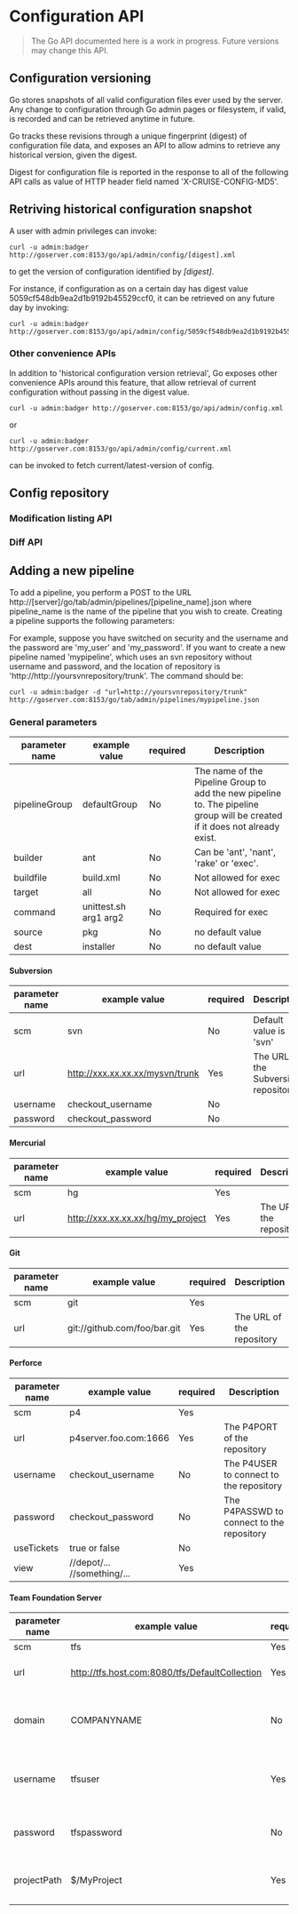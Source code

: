 # Configuration API

> The Go API documented here is a work in progress. Future versions may change this API.

## Configuration versioning

Go stores snapshots of all valid configuration files ever used by the server. Any change to configuration through Go admin pages or filesystem, if valid, is recorded and can be retrieved anytime in future.

Go tracks these revisions through a unique fingerprint (digest) of configuration file data, and exposes an API to allow admins to retrieve any historical version, given the digest.

Digest for configuration file is reported in the response to all of the following API calls as value of HTTP header field named 'X-CRUISE-CONFIG-MD5'.

## Retriving historical configuration snapshot

A user with admin privileges can invoke:

```
curl -u admin:badger http://goserver.com:8153/go/api/admin/config/[digest].xml
```

to get the version of configuration identified by *[digest]*.

For instance, if configuration as on a certain day has digest value 5059cf548db9ea2d1b9192b45529ccf0, it can be retrieved on any future day by invoking:

```
curl -u admin:badger http://goserver.com:8153/go/api/admin/config/5059cf548db9ea2d1b9192b45529ccf0.xml
```

### Other convenience APIs

In addition to 'historical configuration version retrieval', Go exposes other convenience APIs around this feature, that allow retrieval of current configuration without passing in the digest value.

```
curl -u admin:badger http://goserver.com:8153/go/api/admin/config.xml
```

or

```
curl -u admin:badger http://goserver.com:8153/go/api/admin/config/current.xml
```

can be invoked to fetch current/latest-version of config.

## Config repository

### Modification listing API

### Diff API

## Adding a new pipeline

To add a pipeline, you perform a POST to the URL http://[server]/go/tab/admin/pipelines/[pipeline\_name].json where pipeline\_name is the name of the pipeline that you wish to create. Creating a pipeline supports the following parameters:

For example, suppose you have switched on security and the username and the password are 'my\_user' and 'my\_password'. If you want to create a new pipeline named 'mypipeline', which uses an svn repository without username and password, and the location of repository is 'http://http://yoursvnrepository/trunk'. The command should be:

```
curl -u admin:badger -d "url=http://yoursvnrepository/trunk" http://goserver.com:8153/go/tab/admin/pipelines/mypipeline.json
```

### General parameters

| parameter name | example value | required | Description |
|----------------|---------------|----------|-------------|
| pipelineGroup | defaultGroup | No | The name of the Pipeline Group to add the new pipeline to. The pipeline group will be created if it does not already exist. |
| builder | ant | No | Can be 'ant', 'nant', 'rake' or 'exec'. |
| buildfile | build.xml | No | Not allowed for exec |
| target | all | No | Not allowed for exec |
| command | unittest.sh arg1 arg2 | No | Required for exec |
| source | pkg | No | no default value |
| dest | installer | No | no default value |

#### Subversion

| parameter name | example value | required | Description |
|----------------|---------------|----------|-------------|
| scm | svn | No | Default value is 'svn' |
| url | http://xxx.xx.xx.xx/mysvn/trunk | Yes | The URL of the Subversion repository |
| username | checkout_username | No | |
| password | checkout_password | No | |

#### Mercurial

| parameter name | example value | required | Description |
|----------------|---------------|----------|-------------|
| scm | hg | Yes | |
| url | http://xxx.xx.xx.xx/hg/my_project | Yes | The URL of the repository |

#### Git

| parameter name | example value | required | Description |
|----------------|---------------|----------|-------------|
| scm | git | Yes | |
| url | git://github.com/foo/bar.git | Yes | The URL of the repository |

#### Perforce

| parameter name | example value | required | Description |
|----------------|---------------|----------|-------------|
| scm | p4 | Yes | |
| url | p4server.foo.com:1666 | Yes | The P4PORT of the repository |
| username | checkout_username | No | The P4USER to connect to the repository |
| password | checkout_password | No | The P4PASSWD to connect to the repository |
| useTickets | true or false | No | |
| view | //depot/... //something/... | Yes | |

#### Team Foundation Server

| parameter name | example value | required | Description |
|----------------|---------------|----------|-------------|
| scm | tfs | Yes | |
| url | http://tfs.host.com:8080/tfs/DefaultCollection | Yes | The url of your TFS collection |
| domain | COMPANYNAME | No | Domain name that the given user belong to |
| username | tfsuser | Yes | Username used to connect to the collection |
| password | tfspassword | No | Password for the given user name |
| projectPath | \$/MyProject | Yes | Project path in the given collection |
